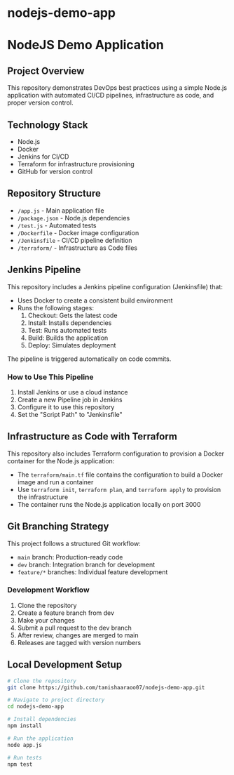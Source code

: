 # nodejs-demo-app

# NodeJS Demo Application

## Project Overview
This repository demonstrates DevOps best practices using a simple Node.js application with automated CI/CD pipelines, infrastructure as code, and proper version control.

## Technology Stack
- Node.js
- Docker
- Jenkins for CI/CD
- Terraform for infrastructure provisioning
- GitHub for version control

## Repository Structure
- `/app.js` - Main application file
- `/package.json` - Node.js dependencies
- `/test.js` - Automated tests
- `/Dockerfile` - Docker image configuration
- `/Jenkinsfile` - CI/CD pipeline definition
- `/terraform/` - Infrastructure as Code files

## Jenkins Pipeline

This repository includes a Jenkins pipeline configuration (Jenkinsfile) that:

- Uses Docker to create a consistent build environment
- Runs the following stages:
  1. Checkout: Gets the latest code
  2. Install: Installs dependencies
  3. Test: Runs automated tests
  4. Build: Builds the application
  5. Deploy: Simulates deployment

The pipeline is triggered automatically on code commits.

### How to Use This Pipeline

1. Install Jenkins or use a cloud instance
2. Create a new Pipeline job in Jenkins
3. Configure it to use this repository
4. Set the "Script Path" to "Jenkinsfile"

## Infrastructure as Code with Terraform

This repository also includes Terraform configuration to provision a Docker container for the Node.js application:

- The `terraform/main.tf` file contains the configuration to build a Docker image and run a container
- Use `terraform init`, `terraform plan`, and `terraform apply` to provision the infrastructure
- The container runs the Node.js application locally on port 3000

## Git Branching Strategy

This project follows a structured Git workflow:

- `main` branch: Production-ready code
- `dev` branch: Integration branch for development
- `feature/*` branches: Individual feature development

### Development Workflow
1. Clone the repository
2. Create a feature branch from dev
3. Make your changes
4. Submit a pull request to the dev branch
5. After review, changes are merged to main
6. Releases are tagged with version numbers

## Local Development Setup

```bash
# Clone the repository
git clone https://github.com/tanishaaraoo07/nodejs-demo-app.git

# Navigate to project directory
cd nodejs-demo-app

# Install dependencies
npm install

# Run the application
node app.js

# Run tests
npm test
